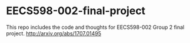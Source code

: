 # EECS598-002-final-project

This repo includes the code and thoughts for EECS598-002 Group 2 final project.
http://arxiv.org/abs/1707.01495
